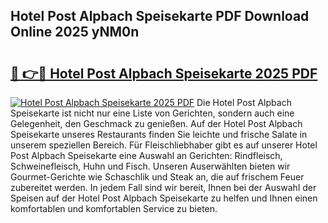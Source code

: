 ## Hotel Post Alpbach Speisekarte PDF Download Online 2025 yNM0n

# <h2><a href="http://gc67sj2.nevu.top/?p=Hotel+Post+Alpbach+Speisekarte">🔗 👉🔴 Hotel Post Alpbach Speisekarte 2025 PDF</a></h2>

[![Hotel Post Alpbach Speisekarte 2025 PDF](https://i.imgur.com/dBaPXMq.png)](http://gc67sj2.nevu.top/?p=Hotel+Post+Alpbach+Speisekarte)
Die Hotel Post Alpbach Speisekarte ist nicht nur eine Liste von Gerichten, sondern auch eine Gelegenheit, den Geschmack zu genießen. Auf der Hotel Post Alpbach Speisekarte unseres Restaurants finden Sie leichte und frische Salate in unserem speziellen Bereich. Für Fleischliebhaber gibt es auf unserer Hotel Post Alpbach Speisekarte eine Auswahl an Gerichten: Rindfleisch, Schweinefleisch, Huhn und Fisch. Unseren Auserwählten bieten wir Gourmet-Gerichte wie Schaschlik und Steak an, die auf frischem Feuer zubereitet werden. In jedem Fall sind wir bereit, Ihnen bei der Auswahl der Speisen auf der Hotel Post Alpbach Speisekarte zu helfen und Ihnen einen komfortablen und komfortablen Service zu bieten.
